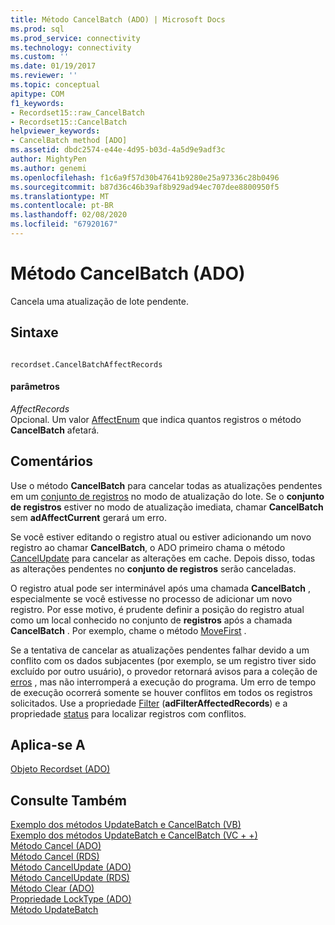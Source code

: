 ```yaml
---
title: Método CancelBatch (ADO) | Microsoft Docs
ms.prod: sql
ms.prod_service: connectivity
ms.technology: connectivity
ms.custom: ''
ms.date: 01/19/2017
ms.reviewer: ''
ms.topic: conceptual
apitype: COM
f1_keywords:
- Recordset15::raw_CancelBatch
- Recordset15::CancelBatch
helpviewer_keywords:
- CancelBatch method [ADO]
ms.assetid: dbdc2574-e44e-4d95-b03d-4a5d9e9adf3c
author: MightyPen
ms.author: genemi
ms.openlocfilehash: f1c6a9f57d30b47641b9280e25a97336c28b0496
ms.sourcegitcommit: b87d36c46b39af8b929ad94ec707dee8800950f5
ms.translationtype: MT
ms.contentlocale: pt-BR
ms.lasthandoff: 02/08/2020
ms.locfileid: "67920167"
---
```

# <a name="cancelbatch-method-ado"></a>Método CancelBatch (ADO)
Cancela uma atualização de lote pendente.  
  
## <a name="syntax"></a>Sintaxe  
  
```  
  
recordset.CancelBatchAffectRecords  
```  
  
#### <a name="parameters"></a>parâmetros  
 *AffectRecords*  
 Opcional. Um valor [AffectEnum](../../../ado/reference/ado-api/affectenum.md) que indica quantos registros o método **CancelBatch** afetará.  
  
## <a name="remarks"></a>Comentários  
 Use o método **CancelBatch** para cancelar todas as atualizações pendentes em um [conjunto de registros](../../../ado/reference/ado-api/recordset-object-ado.md) no modo de atualização do lote. Se o **conjunto de registros** estiver no modo de atualização imediata, chamar **CancelBatch** sem **adAffectCurrent** gerará um erro.  
  
 Se você estiver editando o registro atual ou estiver adicionando um novo registro ao chamar **CancelBatch**, o ADO primeiro chama o método [CancelUpdate](../../../ado/reference/ado-api/cancelupdate-method-ado.md) para cancelar as alterações em cache. Depois disso, todas as alterações pendentes no **conjunto de registros** serão canceladas.  
  
 O registro atual pode ser interminável após uma chamada **CancelBatch** , especialmente se você estivesse no processo de adicionar um novo registro. Por esse motivo, é prudente definir a posição do registro atual como um local conhecido no conjunto de **registros** após a chamada **CancelBatch** . Por exemplo, chame o método [MoveFirst](../../../ado/reference/ado-api/movefirst-movelast-movenext-and-moveprevious-methods-ado.md) .  
  
 Se a tentativa de cancelar as atualizações pendentes falhar devido a um conflito com os dados subjacentes (por exemplo, se um registro tiver sido excluído por outro usuário), o provedor retornará avisos para a coleção de [erros](../../../ado/reference/ado-api/errors-collection-ado.md) , mas não interromperá a execução do programa. Um erro de tempo de execução ocorrerá somente se houver conflitos em todos os registros solicitados. Use a propriedade [Filter](../../../ado/reference/ado-api/filter-property.md) (**adFilterAffectedRecords**) e a propriedade [status](../../../ado/reference/ado-api/status-property-ado-recordset.md) para localizar registros com conflitos.  
  
## <a name="applies-to"></a>Aplica-se A  
 [Objeto Recordset (ADO)](../../../ado/reference/ado-api/recordset-object-ado.md)  
  
## <a name="see-also"></a>Consulte Também  
 [Exemplo dos métodos UpdateBatch e CancelBatch (VB)](../../../ado/reference/ado-api/updatebatch-and-cancelbatch-methods-example-vb.md)   
 [Exemplo dos métodos UpdateBatch e CancelBatch (VC + +)](../../../ado/reference/ado-api/updatebatch-and-cancelbatch-methods-example-vc.md)   
 [Método Cancel (ADO)](../../../ado/reference/ado-api/cancel-method-ado.md)   
 [Método Cancel (RDS)](../../../ado/reference/rds-api/cancel-method-rds.md)   
 [Método CancelUpdate (ADO)](../../../ado/reference/ado-api/cancelupdate-method-ado.md)   
 [Método CancelUpdate (RDS)](../../../ado/reference/rds-api/cancelupdate-method-rds.md)   
 [Método Clear (ADO)](../../../ado/reference/ado-api/clear-method-ado.md)   
 [Propriedade LockType (ADO)](../../../ado/reference/ado-api/locktype-property-ado.md)   
 [Método UpdateBatch](../../../ado/reference/ado-api/updatebatch-method.md)
